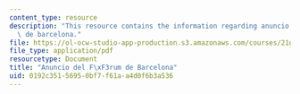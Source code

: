 ```yaml
---
content_type: resource
description: "This resource contains the information regarding anuncio del f\xF3rum\
  \ de barcelona."
file: https://ol-ocw-studio-app-production.s3.amazonaws.com/courses/21g-702-spanish-ii-spring-2004/0192c35156950bf7f61aa4d0f6b3a536_MIT21G_702S04_35anu.pdf
file_type: application/pdf
resourcetype: Document
title: "Anuncio del F\xF3rum de Barcelona"
uid: 0192c351-5695-0bf7-f61a-a4d0f6b3a536
---
```

